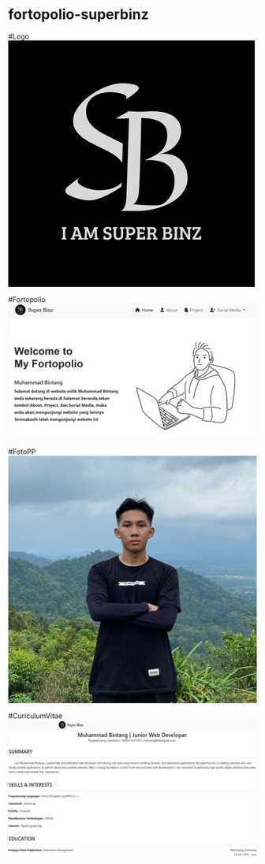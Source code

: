 # fortopolio-superbinz

#Logo
![alt text](https://github.com/Binzqt/fortopolio-superbinz/blob/main/LOGO%20DEWEK.png?raw=true)

#Fortopolio
![alt text](https://github.com/Binzqt/fortopolio-superbinz/blob/main/Cuplikan%20layar%202024-07-27%20133820.png?raw=true)

#FotoPP
![alt text](https://github.com/Binzqt/fortopolio-superbinz/blob/main/Gambar%20WhatsApp%202024-07-18%20pukul%2015.32.28_bc25eb7e.jpg?raw=true)

#CuriculumVitae
![alt text](https://github.com/Binzqt/fortopolio-superbinz/blob/15381c4b118c7729639b855e0bdfaa1c6d5c42e9/Cuplikan_layar_resized.png?raw=true)
